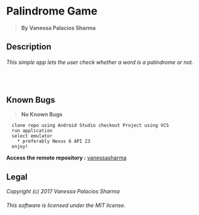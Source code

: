 # Palindrome Game

> **By Vanessa Palacios Sharma**



## __Description__


###### This simple app lets the user check whether a word is a palindrome or not.

<img/>
<img />
<img  />

## Known Bugs

> **No Known Bugs**


```
  clone repo using Android Studio checkout Project using VCS
  run application
  select emulator
    * preferably Nexus 6 API 23
  enjoy!
  ```



**Access the remote repository :** [vanessasharma](https://github.com/VanessaSharma/PalindromeGame)



Legal
------

_*Copyright (c) 2017 Vanessa Palacios Sharma*_

###### This software is licensed under the MIT license.




